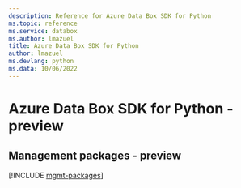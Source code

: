 ```yaml
---
description: Reference for Azure Data Box SDK for Python
ms.topic: reference
ms.service: databox
ms.author: lmazuel
title: Azure Data Box SDK for Python
author: lmazuel
ms.devlang: python
ms.data: 10/06/2022
---
```

# Azure Data Box SDK for Python - preview

## Management packages - preview
[!INCLUDE [mgmt-packages](data-box-mgmt-index.md)]